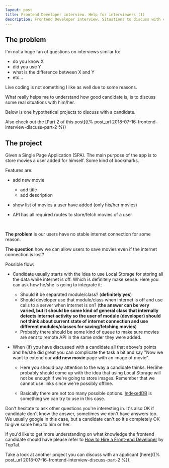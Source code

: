 ```yaml
---
layout: post
title: Frontend Developer interview. Help for interviewers (1)
description: Frontend Developer interview. Situations to discuss with candidate
---
```


The problem
-----------

I'm not a huge fan of questions on interviews similar to:

* do you know X
* did you use Y
* what is the difference between X and Y
* etc...

Live coding is not something I like as well due to some reasons.

What really helps me to understand how good candidate is, is to discuss some real situations with him/her.

Below is one hypothetical projects to discuss with a candidate.

Also check out the [Part 2 of this post]({% post_url 2018-07-16-frontend-interview-discuss-part-2 %})

The project
-------------------------------
Given a Single Page Application (SPA). The main purpose of the app is to store movies a user added for himself.
Some kind of bookmarks.

Features are:

* add new movie

  * add title
  * add description
* show list of movies a user have added (only his/her movies)
* API has all required routes to store/fetch movies of a user

<br/>

**The problem** is our users have no stable internet connection for some reason.

**The question** how we can allow users to save movies even if the internet connection is lost?

Possible flow:

* Candidate usually starts with the idea to use Local Storage for storing all the data while internet is off.
  Which is definitely make sense. Here you can ask how he/she is going to integrate it:

  * Should it be separated module/class? (**definitely yes**)
  * Should developer use that module/class when internet is off and use calls to a server when internet is on?
    (**the answer can be very varied, but it should be some kind of
    general class that internally detects internet activity so the user of module (developer) should not think about
    current state of internet connection and use different modules/classes for saving/fetching movies**)
  * Probably there should be some kind of queue to make sure movies are sent to remote API in the same order they were
    added.

* When (if) you have discussed with a candidate all that above's points and he/she did great you can
  complicate the task a bit and say "Now we want to extend our **add new movie** page with an image of movie".

  * Here you should pay attention to the way a candidate thinks. He/She probably should come up with the idea
  that using Local Storage will not be enough if we're going to store images. Remember that we cannot use links
  since we're possibly offline.

  * Basically there are not too many possible options. [IndexedDB](https://developer.mozilla.org/ru/docs/IndexedDB) is
  something we can try to use in this case.


Don't hesitate to ask other questions you're interesting in. It's also OK if candidate don't know the answer,
sometimes we don't have answers too. We usually google in this case, but a candidate can't so it's completely OK
to give some help to him or her.

If you'd like to get more understanding on what knowledge the frontend candidate should have please refer to [How to Hire a Front-end Developer](https://www.toptal.com/front-end/how-to-hire) by TopTal.

Take a look at another project you can discuss with an applicant [here]({% post_url 2018-07-16-frontend-interview-discuss-part-2 %}).
